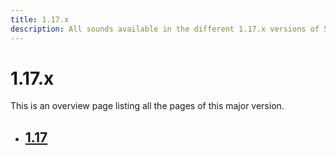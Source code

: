```yaml
---
title: 1.17.x
description: All sounds available in the different 1.17.x versions of Spigot.
---
```


# 1.17.x

This is an overview page listing all the pages of this major version.

<div class="grid cards" markdown>

- ## [1.17](1.17.md)

</div>